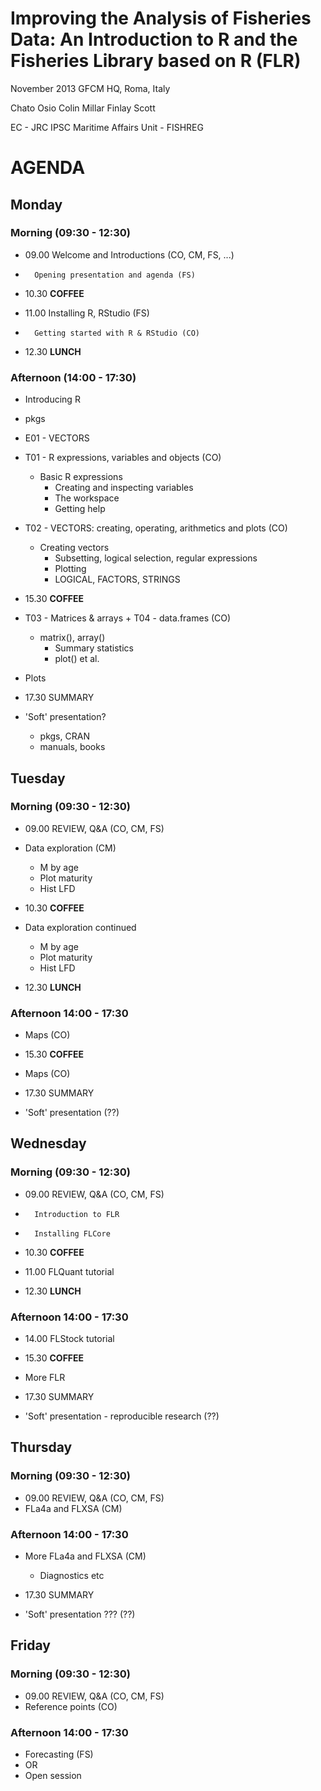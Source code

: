 # Improving the Analysis of Fisheries Data: An Introduction to R and the Fisheries Library based on R (FLR) 
November 2013
GFCM HQ, Roma, Italy

Chato Osio
Colin Millar
Finlay Scott

EC - JRC
IPSC
Maritime Affairs Unit - FISHREG

# AGENDA #

## Monday ##

### Morning (09:30 - 12:30) ###


* 09.00 Welcome and Introductions (CO, CM, FS, ...)
*       Opening presentation and agenda (FS)

* 10.30 **COFFEE**

* 11.00 Installing R, RStudio (FS)
*       Getting started with R & RStudio (CO)

* 12.30 **LUNCH**


### Afternoon (14:00 - 17:30) ###

* Introducing R
 - pkgs

* E01 - VECTORS

* T01 - R expressions, variables and objects (CO)
    - Basic R expressions
		- Creating and inspecting variables
		- The workspace
		- Getting help
* T02 - VECTORS: creating, operating, arithmetics and plots (CO)
    - Creating vectors
		- Subsetting, logical selection, regular expressions
		- Plotting
		- LOGICAL, FACTORS, STRINGS

* 15.30 **COFFEE**

* T03 - Matrices & arrays + T04 - data.frames (CO)
    - matrix(), array()
		- Summary statistics
		- plot() et al.
* Plots
* 17.30 SUMMARY
* 'Soft' presentation?
	* pkgs, CRAN
	* manuals, books


## Tuesday ##

### Morning (09:30 - 12:30) ###

* 09.00 REVIEW, Q&A (CO, CM, FS)

* Data exploration (CM)
    * M by age
    * Plot maturity
    * Hist LFD

* 10.30 **COFFEE**

* Data exploration continued
    * M by age
    * Plot maturity
    * Hist LFD


* 12.30 **LUNCH**

### Afternoon 14:00 - 17:30 ###

* Maps (CO)

* 15.30 **COFFEE**

* Maps (CO)

* 17.30 SUMMARY
* 'Soft' presentation (??)


## Wednesday ##

### Morning (09:30 - 12:30) ###

* 09.00 REVIEW, Q&A (CO, CM, FS)
*       Introduction to FLR
*       Installing FLCore

* 10.30 **COFFEE**

* 11.00 FLQuant tutorial

* 12.30 **LUNCH**

### Afternoon 14:00 - 17:30 ###

* 14.00 FLStock tutorial

* 15.30 **COFFEE**

* More FLR
* 17.30 SUMMARY
* 'Soft' presentation - reproducible research (??)


## Thursday ##

### Morning (09:30 - 12:30) ###
* 09.00 REVIEW, Q&A (CO, CM, FS)
* FLa4a and FLXSA (CM)

### Afternoon 14:00 - 17:30 ###
* More FLa4a and FLXSA (CM)
    * Diagnostics etc


* 17.30 SUMMARY
* 'Soft' presentation ??? (??)

## Friday ##

### Morning (09:30 - 12:30) ###
* 09.00 REVIEW, Q&A (CO, CM, FS)
* Reference points (CO)


### Afternoon 14:00 - 17:30 ###
* Forecasting (FS)
* OR
* Open session

